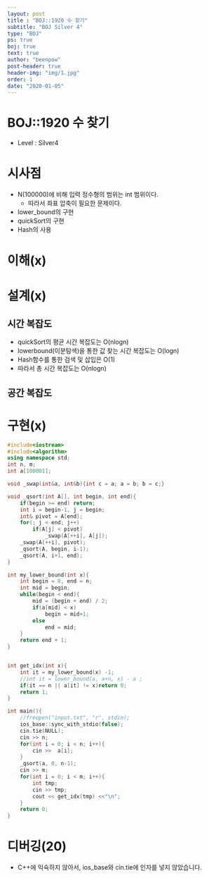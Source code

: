 ```yaml
---
layout: post
title : "BOJ::1920 수 찾기"
subtitle: "BOJ Silver 4"
type: "BOJ"
ps: true
boj: true
text: true
author: "beenpow"
post-header: true
header-img: "img/1.jpg"
order: 1
date: "2020-01-05"
---
```


# BOJ::1920 수 찾기
[BOJ]:<https://www.acmicpc.net/problem/1920>
- Level : Silver4

# 시사점

- N(100000)에 비해 입력 정수형의 범위는 int 범위이다.
  - 따라서 좌표 압축이 필요한 문제이다.
- lower_bound의 구현
- quickSort의 구현
- Hash의 사용

# 이해(x)

# 설계(x)

## 시간 복잡도

- quickSort의 평균 시간 복잡도는 O(nlogn)
- lowerbound(이분탐색)을 통한 값 찾는 시간 복잡도는 O(logn)
- Hash함수를 통한 검색 및 삽입은 O(1)
- 따라서 총 시간 복잡도는 O(nlogn)

## 공간 복잡도

# 구현(x)

```cpp
#include<iostream>
#include<algorithm>
using namespace std;
int n, m;
int a[100001];

void _swap(int&a, int&b){int c = a; a = b; b = c;}

void _qsort(int A[], int begin, int end){
    if(begin >= end) return;
    int i = begin-1, j = begin;
    int& pivot = A[end];
    for(; j < end; j++)
        if(A[j] < pivot)
            _swap(A[++i], A[j]);
    _swap(A[++i], pivot);
    _qsort(A, begin, i-1);
    _qsort(A, i+1, end);
}

int my_lower_bound(int x){
    int begin = 0, end = n;
    int mid = begin;
    while(begin < end){
        mid = (begin + end) / 2;
        if(a[mid] < x)
            begin = mid+1;
        else
            end = mid;
    }
    return end + 1;
}


int get_idx(int x){
    int it = my_lower_bound(x) -1;
    //int it = lower_bound(a, a+n, x) - a ;
    if(it == n || a[it] != x)return 0;
    return 1;
}

int main(){
    //freopen("input.txt", "r", stdin);
    ios_base::sync_with_stdio(false);
    cin.tie(NULL);
    cin >> n;
    for(int i = 0; i < n; i++){
        cin >>  a[i];
    }
    _qsort(a, 0, n-1);
    cin >> m;
    for(int i = 0; i < m; i++){
        int tmp;
        cin >> tmp;
        cout << get_idx(tmp) <<"\n";
    }
    return 0;
}

```

# 디버깅(20)

- C++에 익숙하지 않아서, ios_base와 cin.tie에 인자를 넣지 않았습니다.
